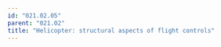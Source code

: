 ```yaml
---
id: "021.02.05"
parent: "021.02"
title: "Helicopter: structural aspects of flight controls"
---
```

